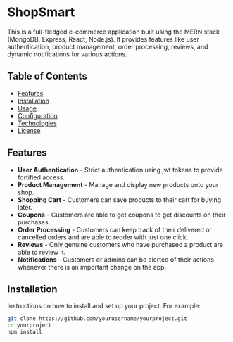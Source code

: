 # ShopSmart
This is a full-fledged e-commerce application built using the MERN stack (MongoDB, Express, React, Node.js). It provides features like user authentication, product management, order processing, reviews, and dynamic notifications for various actions.

## Table of Contents
- [Features](#Features)
- [Installation](#installation)
- [Usage](#usage)
- [Configuration](#Configuration)
- [Technologies](#Technolgies)
- [License](#license)

## Features
- **User Authentication** - Strict authentication using jwt tokens to provide fortified access.
- **Product Management** - Manage and display new products onto your shop.
- **Shopping Cart** - Customers can save products to their cart for buying later.
- **Coupons** - Customers are able to get coupons to get discounts on their purchases.
- **Order Processing** - Customers can keep track of their delivered or cancelled orders and are able to reoder with just one click.
- **Reviews** - Only genuine customers who have purchased a product are able to review it.
- **Notifications** - Customers or admins can be alerted of their actions whenever there is an important change on the app.

## Installation
Instructions on how to install and set up your project. For example:

```bash
git clone https://github.com/yourusername/yourproject.git
cd yourproject
npm install
